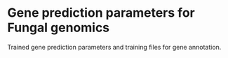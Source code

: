 Gene prediction parameters for Fungal genomics
==============================================

Trained gene prediction parameters and training files for gene annotation.
